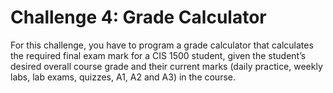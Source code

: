 # Challenge 4: Grade Calculator

For this challenge, you have to program a grade calculator that calculates the 
required final exam mark for a CIS 1500 student, given the student’s desired
overall course grade and their current marks (daily practice, weekly labs, 
lab exams, quizzes, A1, A2 and A3) in the course. 
